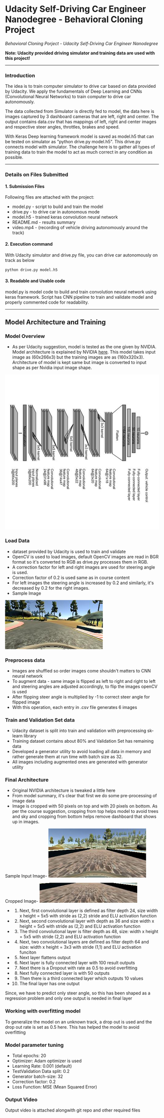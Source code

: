 # Udacity Self-Driving Car Engineer Nanodegree - Behavioral Cloning Project

*Behavioral Cloning Porject - Udacity Self-Driving Car Engineer Nanodegree*

**Note: Udacity provided driving simulator and training data are used with this project!**

---

### Introduction
The idea is to train computer simulator to drive car based on data provided by Udacity. We apply the fundamentals of Deep Learning and CNNs (Convolutional Neural Networks) to train computer to drive car autonomously.

The data collected from Simulator is directly fed to model, the data here is images captured by 3 dashboard cameras that are left, right and center. The output contains data.csv that has mappings of left, right and center images and respective steer angles, throttles, brakes and speed. 

With Keras Deep learning framework model is saved as model.h5 that can be tested on simulator as "python drive.py model.h5". This drive.py connects model with simulator. The challenge here is to gather all types of training data to train the model to act as much correct in any condition as possible.

---

### Details on Files Submitted

#### 1. Submission Files

Following files are attached with the project:
* model.py - script to build and train the model
* drive.py - to drive car in autonomous mode
* model.h5 - trained keras convolution neural network 
* README.md - results summary
* video.mp4 - (recording of vehicle driving autonomously around the track)

#### 2.  Execution command

With Udacity simulator and drive.py file, you can drive car autonomously on track as below 
```sh
python drive.py model.h5
```

#### 3. Readable and Usable code

model.py is model code to build and train convolution neural network using keras framework. Script has CNN pipeline to train and validate model and properly commented code for readability.

---

## Model Architecture and Training


###  Model Overview

* As per Udacity suggestion, model is tested as the one given by NVIDIA. Model architecture is explained by NVIDIA [here](https://images.nvidia.com/content/tegra/automotive/images/2016/solutions/pdf/end-to-end-dl-using-px.pdf). This model takes input image as (60x266x3) but the training images are as (160x320x3). Architecture of model is kept same but image is converted to input shape as per Nvidia input image shape.

<img src="./images/NVIDIA.JPG">

### Load Data 

* dataset provided by Udacity is used to train and validate
* OpenCV is used to load images, default OpenCV images are read in BGR format so it's converted to RGB as drive.py processes them in RGB.
* A correction factor for left and right images are used for steering angle is used.
* Correction factor of 0.2 is used same as in course content
* For left images the steering angle is increased by 0.2 and similarly, it's decreased by 0.2 for the right images.
* Sample Image
<img src="./images/center_image_sample.jpg">

### Preprocess data

* Images are shuffled so order images come shouldn't matters to CNN neural network
* To augment data - same image is flipped as left to right and right to left and steering angles are adjusted accordingly, to flip the images openCV is used
* After flipping steer angle is multiplied by -1 to correct steer angle for flipped image
* With this operation, each entry in .csv file generates 6 images

### Train and Validation Set data

* Udacity dataset is split into train and validation with preprocessing sk-learn library
* Training dataset contains about 80% and Validation Set has remaining data
* Developed a generator utility to avoid loading all data in memory and rather generate them at run time with batch size as 32. 
* All images including augmented ones are generated with generator utility

### Final Architecture

* Original NVIDIA architecture is tweaked a little here
* From model summary, it's clear that first we do some pre-processing of image data
* Image is cropped with 50 pixels on top and with 20 pixels on bottom. As per the course suggestion, cropping from top helps model to avoid trees and sky and cropping from bottom helps remove dashboard that shows up in images.

Sample Input Image-
<img src="./images/center_input.jpg">   

Cropped Image-
<img src="./images/center_input_cropped.jpg">


* 1. Next, first convolutional layer is defined as filter depth 24, size width x height = 5x5 with stride as (2,2) stride and ELU activation function
* 2. Next, second convolutional layer with depth as 36 and size width x height = 5x5 with stride as (2,2) and ELU activation function 
* 3. The third convolutional layer is filter depth as 48, size: width x height = 5x5 with stride (2,2) and ELU activation function
* 4. Next, two convolutional layers are defined as filter depth 64 and size: width x height = 3x3 with stride (1,1) and ELU activation funciton
* 5. Next layer flattens output
* 6. Next layer is fully connected layer with 100 result outputs
* 7. Next there is a Dropout with rate as 0.5 to avoid overfitting
* 8. Next fully connected layer is with 50 outputs
* 9. Then there is a third connected layer which outputs 10 values
* 10. The final layer has one output

Since, we have to predict only steer angle, so this has been shaped as a regression problem and only one output is needed in final layer


### Working with overfitting model

To generalize the model on an unknown track, a drop out is used and the drop out rate is set as 0.5 here. This has helped the model to avoid overfitting 

### Model parameter tuning

* Total epochs: 20
* Optimizer: Adam optimizer is used
* Learning Rate: 0.001 (default)
* TestValidation Data split: 0.2
* Generator batch-size: 32
* Correction factor: 0.2
* Loss Function: MSE (Mean Squared Error)


### Output Video
Output video is attached alongwith git repo and other required files
